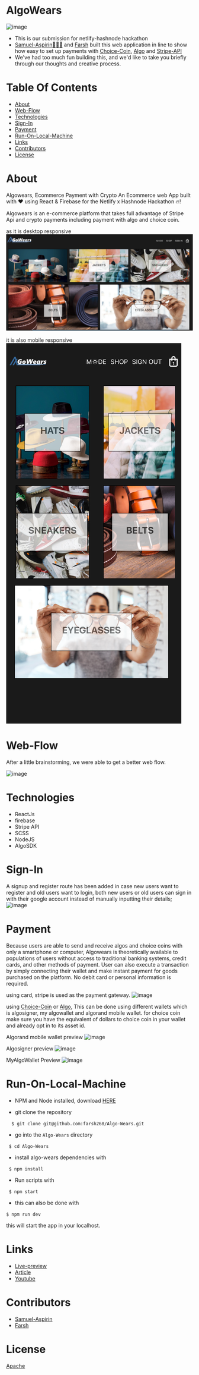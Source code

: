 # AlgoWears

![image](https://github.com/farsh268/Algo-Wears/blob/master/src/assets/algowear.gif)

- This is our submission for netlify-hashnode hackathon
- [Samuel-Aspirin👨🏼‍🍳](mailto:samuellyworld@gmail.com) and [Farsh](mailto:adetonafashola@gmail.com) built this web application in line to show how easy to set up payments with [Choice-Coin](https://choice-coin.com/), [Algo](https://www.algorand.com/) and [Stripe-API](https://stripe.com/docs/api)
- We've had too much fun building this, and we'd like to take you briefly through our thoughts and creative process.


Table Of Contents
=================

<!--ts-->
* [About](#About)
* [Web-Flow](#Web-Flow)
* [Technologies](#Technologies)
* [Sign-In](#Sign-In)
* [Payment](#Payment)
* [Run-On-Local-Machine](#Run-On-Local-Machine)
* [Links](#Links)
* [Contributors](#Contributors)
* [License](#License)
<!--te-->


About
============
Algowears, Ecommerce Payment with Crypto
An Ecommerce web App built with ❤️ using React & Firebase for the Netlify x Hashnode Hackathon 🔥!

Algowears is an e-commerce platform that takes full advantage of Stripe Api and crypto payments including payment with algo and choice coin.

as it is desktop responsive
![image](https://github.com/Samuellyworld/Algo-Wears/blob/master/src/assets/homepage.png)

it is also mobile responsive
![image](https://github.com/Samuellyworld/Algo-Wears/blob/master/src/assets/mobile.png)

Web-Flow
============
After a little brainstorming, we were able to get a better web flow.

![image](https://cdn.hashnode.com/res/hashnode/image/upload/v1645952792213/YloJeOnX3.png)

Technologies
============
* ReactJs
* firebase
* Stripe API
* SCSS
* NodeJS
* AlgoSDK

Sign-In
============
A signup and register route has been added in case new users want to register and old users want to  login, both new users or old users can sign in with their google account instead of manually inputting their details;
![image](https://gateway.pinata.cloud/ipfs/QmbfumJtqpSKQBwA2GawDi2sXmwLcpYR48PEWQEMwQ5Sp7)

Payment
============
Because users are able to send and receive algos and choice coins with only a smartphone or computer, Algowears is theoretically available to populations of users without access to traditional banking systems, credit cards, and other methods of payment. User can also execute a transaction by simply connecting their wallet and make instant payment for goods purchased on the platform. No debit card or personal information is required.

using card, stripe is used as the payment gateway.
![image](https://github.com/farsh268/Algo-Wears/blob/master/src/assets/strip.gif)

using [Choice-Coin](https://choice-coin.com/) or [Algo](https://www.algorand.com/), This can be done using different wallets which is algosigner, my algowallet and algorand mobile wallet. for choice coin make sure you have the equivalent of dollars to choice coin in your wallet and already opt in to its asset id.

Algorand mobile wallet preview
![image](https://github.com/farsh268/Algo-Wears/blob/master/src/assets/algomobile.gif)

Algosigner preview
![image](https://github.com/farsh268/Algo-Wears/blob/master/src/assets/algosigner.gif)

MyAlgoWallet Preview
![image](https://github.com/farsh268/Algo-Wears/blob/master/src/assets/myalgowallet.gif)

Run-On-Local-Machine
============

* NPM and Node installed, download [HERE](https://phoenixnap.com/kb/install-node-js-npm-on-windows)


* git clone the repository

```
  $ git clone git@github.com:farsh268/Algo-Wears.git
```
* go into the `Algo-Wears` directory

```
 $ cd Algo-Wears
```
* install algo-wears dependencies with

```
 $ npm install
```

* Run scripts with

```
 $ npm start
```

* this can also be done with

```
$ npm run dev
```
this will start the app in your localhost.

Links
============
- [Live-preview](https://algowears.netlify.app/)
- [Article]()
- [Youtube]()


Contributors
============
- [Samuel-Aspirin](mailto:samuellyworld@gmail.com)
- [Farsh](mailto:adetonafashola@gmail.com)

License
===========
[Apache]()





